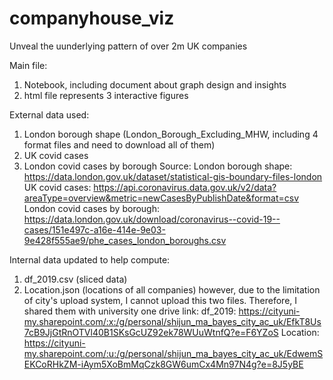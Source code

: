 # companyhouse_viz
Unveal the uunderlying pattern of over 2m UK companies

Main file:
1. Notebook, including document about graph design and insights
2. html file represents 3 interactive figures

External data used:
1. London borough shape (London_Borough_Excluding_MHW, including 4 format files and need to download all of them)
2. UK covid cases
3. London covid cases by borough
Source:
London borough shape: https://data.london.gov.uk/dataset/statistical-gis-boundary-files-london
UK covid cases: https://api.coronavirus.data.gov.uk/v2/data?areaType=overview&metric=newCasesByPublishDate&format=csv
London covid cases by borough: https://data.london.gov.uk/download/coronavirus--covid-19--cases/151e497c-a16e-414e-9e03-9e428f555ae9/phe_cases_london_boroughs.csv

Internal data updated to help compute:
1. df_2019.csv (sliced data)
2. Location.json (locations of all companies)
however, due to the limitation of city's upload system, I cannot upload this two files.
Therefore, I shared them with university one drive link:
df_2019: https://cityuni-my.sharepoint.com/:x:/g/personal/shijun_ma_bayes_city_ac_uk/EfkT8Us7cB9JjGtRnOTVl40B1SKsGcUZ92ek78WUuWtnfQ?e=F6YZoS
Location: https://cityuni-my.sharepoint.com/:u:/g/personal/shijun_ma_bayes_city_ac_uk/EdwemSEKCoRHkZM-iAym5XoBmMqCzk8GW6umCx4Mn97N4g?e=8J5yBE
